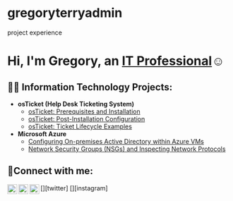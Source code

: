 # gregoryterryadmin
project experience
<h1>Hi, I'm Gregory, an <a href="https://linkedin.com/in/Greg">IT Professional</a>☺</h1>

<h2>👨‍💻 Information Technology Projects:</h2>

- <b>osTicket (Help Desk Ticketing System)</b>
  - [osTicket: Prerequisites and Installation](https://github.com/gregoryterry/osticket-prereqs)
  - [osTicket: Post-Installation Configuration](https://github.com/gregoryterry/post-install-config)
  - [osTicket: Ticket Lifecycle Examples](https://github.com/gregoryterry/ticket-lifecycle)
- <b>Microsoft Azure</b>
  - [Configuring On-premises Active Directory within Azure VMs](https://github.com/gregoryterry/configure-ad)
  - [Network Security Groups (NSGs) and Inspecting Network Protocols](https://github.com/gregoryterry/azure-network-protocols)

<h2>🤳Connect with me:</h2>

[<img align="left" alt="Josh | Twitter" width="22px" src="https://cdn.jsdelivr.net/npm/simple-icons@v3/icons/twitter.svg" />][twitter]
[<img align="left" alt="Greg | LinkedIn" width="22px" src="https://cdn.jsdelivr.net/npm/simple-icons@v3/icons/linkedin.svg" />][linkedin]
[<img align="left" alt="Josh | Instagram" width="22px" src="https://cdn.jsdelivr.net/npm/simple-icons@v3/icons/instagram.svg" />][instagram]

[linkedin]: https://linkedin.com/in/Greg
